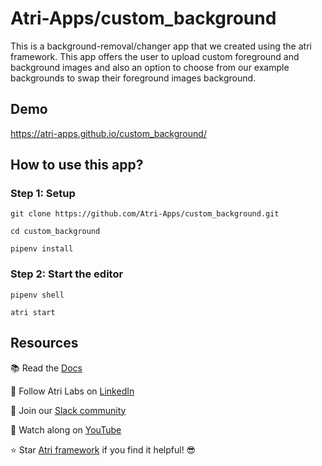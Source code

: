 # Atri-Apps/custom_background

This is a background-removal/changer app that we created using the atri framework. This app offers the user to upload custom foreground and background images and also an option to choose from our example backgrounds to swap their foreground images background.

## Demo
https://atri-apps.github.io/custom_background/

## How to use this app?

### Step 1: Setup

```shell
git clone https://github.com/Atri-Apps/custom_background.git

cd custom_background

pipenv install
```

### Step 2: Start the editor

```shell
pipenv shell

atri start
```

## Resources
📚 Read the [Docs](https://docs.atrilabs.com/)

🧭 Follow Atri Labs on [LinkedIn](https://www.linkedin.com/company/atri-labs)

💬 Join our [Slack community](https://join.slack.com/t/atricommunity/shared_invite/zt-1e756m1at-bZBxngvw7KWWO0riI4pc0w)

🎥 Watch along on [YouTube](https://www.youtube.com/channel/UC1uR2Q5x_8olWS_Y4PdK1Bw)

⭐️ Star [Atri framework](https://github.com/Atri-Labs/atrilabs-engine) if you find it helpful! 😎
